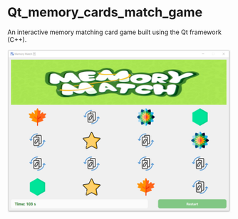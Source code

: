# Qt_memory_cards_match_game
An interactive memory matching card game built using the Qt framework (C++). 

![screenshot](https://github.com/khalilrefai/Qt_memory_cards_match_game/blob/main/screenshot.PNG?raw=true)